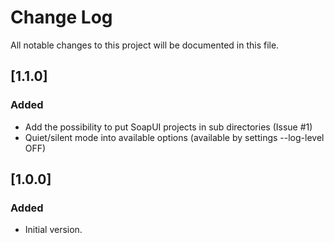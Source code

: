 # Change Log
All notable changes to this project will be documented in this file.

## [1.1.0]
### Added
 - Add the possibility to put SoapUI projects in sub directories (Issue #1)
 - Quiet/silent mode into available options (available by settings --log-level OFF)

## [1.0.0]
### Added
- Initial version.
